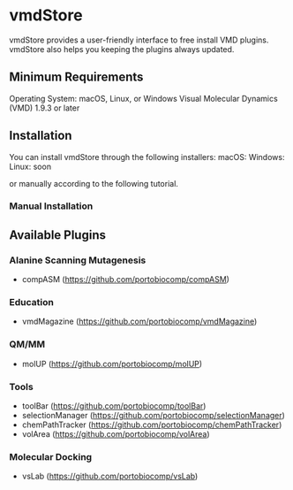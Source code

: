 # vmdStore
vmdStore provides a user-friendly interface to free install VMD plugins. vmdStore also helps you keeping the plugins always updated.

## Minimum Requirements
Operating System: macOS, Linux, or Windows
Visual Molecular Dynamics (VMD) 1.9.3 or later

## Installation 
You can install vmdStore through the following installers:
macOS:
Windows:
Linux: soon

or manually according to the following tutorial.

### Manual Installation

## Available Plugins
### Alanine Scanning Mutagenesis
 - compASM (https://github.com/portobiocomp/compASM)

### Education
 - vmdMagazine (https://github.com/portobiocomp/vmdMagazine)
 
### QM/MM
 - molUP (https://github.com/portobiocomp/molUP)
 
### Tools
 - toolBar (https://github.com/portobiocomp/toolBar)
 - selectionManager (https://github.com/portobiocomp/selectionManager)
 - chemPathTracker (https://github.com/portobiocomp/chemPathTracker)
 - volArea (https://github.com/portobiocomp/volArea)

### Molecular Docking
 - vsLab (https://github.com/portobiocomp/vsLab)
